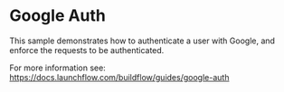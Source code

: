 # Google Auth

This sample demonstrates how to authenticate a user with Google, and enforce the requests to be authenticated.

For more information see: https://docs.launchflow.com/buildflow/guides/google-auth